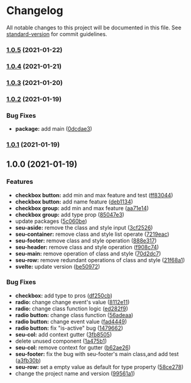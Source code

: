 # Changelog

All notable changes to this project will be documented in this file. See [standard-version](https://github.com/conventional-changelog/standard-version) for commit guidelines.

### [1.0.5](https://github.com/koory1st/svelte-element-ui/compare/v1.0.4...v1.0.5) (2021-01-22)

### [1.0.4](https://github.com/koory1st/svelte-element-ui/compare/v1.0.3...v1.0.4) (2021-01-21)

### [1.0.3](https://github.com/koory1st/svelte-element-ui/compare/v1.0.2...v1.0.3) (2021-01-20)

### [1.0.2](https://github.com/koory1st/svelte-element-ui/compare/v1.0.1...v1.0.2) (2021-01-19)


### Bug Fixes

* **package:** add main ([0dcdae3](https://github.com/koory1st/svelte-element-ui/commit/0dcdae323dabefa942410ec66abba453031164ed))

### [1.0.1](https://github.com/koory1st/svelte-element-ui/compare/v1.0.0...v1.0.1) (2021-01-19)

## 1.0.0 (2021-01-19)


### Features

* **checkbox button:** add min and max feature and test ([ff83044](https://github.com/koory1st/svelte-element-ui/commit/ff83044e049e9cf78aa628a88f45d7dfa6aa607d))
* **checkbox button:** add name feature ([deb1134](https://github.com/koory1st/svelte-element-ui/commit/deb1134f371280bdcd189a33734fb7fcd3255c69))
* **checkbox group:** add min and max feature ([aa71e14](https://github.com/koory1st/svelte-element-ui/commit/aa71e14d02611d0de77532800946b8f3c866edbc))
* **checkbox group:** add type prop ([85047e3](https://github.com/koory1st/svelte-element-ui/commit/85047e3456944d0e24f127672b09c7b288c56abe))
* update packages ([5c060be](https://github.com/koory1st/svelte-element-ui/commit/5c060bede6b9bcad6ef93cb589adeb9b7ddd3c94))
* **seu-aside:** remove the class and style input ([3cf2526](https://github.com/koory1st/svelte-element-ui/commit/3cf2526b58b146421c174f7bb9421715a5820034))
* **seu-container:** remove class and style list operate ([7219eac](https://github.com/koory1st/svelte-element-ui/commit/7219eac25a4bb2180edc497197201c5f4d316b96))
* **seu-footer:** remove class and style operation ([888e317](https://github.com/koory1st/svelte-element-ui/commit/888e31786acaf02aa0de87158b53e8e4ac99e33c))
* **seu-header:** remove class and style operation ([f908c74](https://github.com/koory1st/svelte-element-ui/commit/f908c74aaf8e543e0fbba9f0b935a9bdb9ddea58))
* **seu-main:** remove operation of class and style ([70d2dc7](https://github.com/koory1st/svelte-element-ui/commit/70d2dc752a5f87af5e465bebed51cd6f21f50797))
* **seu-row:** remove redundant operations of class and style ([21f68a1](https://github.com/koory1st/svelte-element-ui/commit/21f68a102339e6ca08e72d4152b61a82c5f75075))
* **svelte:** update version ([be50972](https://github.com/koory1st/svelte-element-ui/commit/be509729b6b1f256393c022604c889fc99b063a1))


### Bug Fixes

* **checkbox:** add type to  pros ([df250cb](https://github.com/koory1st/svelte-element-ui/commit/df250cb20b4bfca179cd55f83aecc64d67d74dc7))
* **radio:** change change event's value ([8112e11](https://github.com/koory1st/svelte-element-ui/commit/8112e11845c67d164143b07247872122ad41144d))
* **radio:** change class function logic ([ed282f9](https://github.com/koory1st/svelte-element-ui/commit/ed282f94b80a1763e60abce29001c4b4bbbbc02a))
* **radio button:** change class function ([56adeaa](https://github.com/koory1st/svelte-element-ui/commit/56adeaa2a1ceb6bf396745274b5d603fa70317a8))
* **radio button:** change event value ([fad4449](https://github.com/koory1st/svelte-element-ui/commit/fad44493cdd2591dc2201a825c189cc4a2edaaa2))
* **radio button:** fix "is-active" bug ([1479662](https://github.com/koory1st/svelte-element-ui/commit/147966267af68298d749a102df4f56349c2b9620))
* **seu-col:** add context gutter ([3fb8505](https://github.com/koory1st/svelte-element-ui/commit/3fb85050585d96b6be26ef16188c31ca1c229563))
* delete unused component ([1a475b1](https://github.com/koory1st/svelte-element-ui/commit/1a475b1d3b23a6da5e7f66fb42a1a002df2007c9))
* **seu-col:** remove context for gutter ([b62ae26](https://github.com/koory1st/svelte-element-ui/commit/b62ae26b11912cc8db05e7085cfa690d3b055e80))
* **seu-footer:** fix the bug with seu-footer's main class,and add test ([a3fb30b](https://github.com/koory1st/svelte-element-ui/commit/a3fb30b9dfd20437d3df7c405c94abe1b03d844c))
* **seu-row:** set a empty value as default for type property ([58ce278](https://github.com/koory1st/svelte-element-ui/commit/58ce278d7d95c867dce22c7f8006be685291029f))
* change the project name and version ([99561a1](https://github.com/koory1st/svelte-element-ui/commit/99561a12a302aee1f047819e481e958bcdf8cff1))
